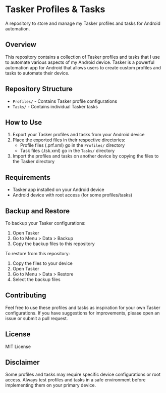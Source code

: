 # Tasker Profiles & Tasks

A repository to store and manage my Tasker profiles and tasks for Android automation.

## Overview

This repository contains a collection of Tasker profiles and tasks that I use to automate various aspects of my Android device. Tasker is a powerful automation app for Android that allows users to create custom profiles and tasks to automate their device.

## Repository Structure

- `Profiles/` - Contains Tasker profile configurations
- `Tasks/` - Contains individual Tasker tasks

## How to Use

1. Export your Tasker profiles and tasks from your Android device
2. Place the exported files in their respective directories:
   - Profile files (.prf.xml) go in the `Profiles/` directory
   - Task files (.tsk.xml) go in the `Tasks/` directory
3. Import the profiles and tasks on another device by copying the files to the Tasker directory

## Requirements

- Tasker app installed on your Android device
- Android device with root access (for some profiles/tasks)

## Backup and Restore

To backup your Tasker configurations:
1. Open Tasker
2. Go to Menu > Data > Backup
3. Copy the backup files to this repository

To restore from this repository:
1. Copy the files to your device
2. Open Tasker
3. Go to Menu > Data > Restore
4. Select the backup files

## Contributing

Feel free to use these profiles and tasks as inspiration for your own Tasker configurations. If you have suggestions for improvements, please open an issue or submit a pull request.

## License

MIT License

## Disclaimer

Some profiles and tasks may require specific device configurations or root access. Always test profiles and tasks in a safe environment before implementing them on your primary device.